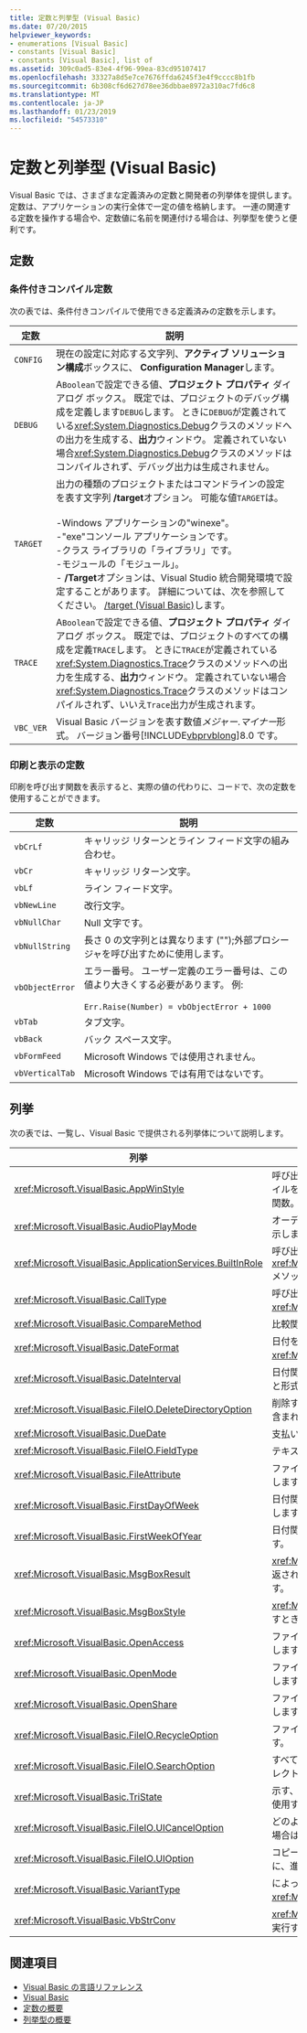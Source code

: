 ```yaml
---
title: 定数と列挙型 (Visual Basic)
ms.date: 07/20/2015
helpviewer_keywords:
- enumerations [Visual Basic]
- constants [Visual Basic]
- constants [Visual Basic], list of
ms.assetid: 309c0ad5-83e4-4f96-99ea-83cd95107417
ms.openlocfilehash: 33327a8d5e7ce7676ffda6245f3e4f9cccc8b1fb
ms.sourcegitcommit: 6b308cf6d627d78ee36dbbae8972a310ac7fd6c8
ms.translationtype: MT
ms.contentlocale: ja-JP
ms.lasthandoff: 01/23/2019
ms.locfileid: "54573310"
---
```

# <a name="constants-and-enumerations-visual-basic"></a>定数と列挙型 (Visual Basic)
Visual Basic では、さまざまな定義済みの定数と開発者の列挙体を提供します。 定数は、アプリケーションの実行全体で一定の値を格納します。 一連の関連する定数を操作する場合や、定数値に名前を関連付ける場合は、列挙型を使うと便利です。  
  
## <a name="constants"></a>定数  
  
### <a name="conditional-compilation-constants"></a>条件付きコンパイル定数  
 次の表では、条件付きコンパイルで使用できる定義済みの定数を示します。  
  
|**定数**|**説明**|  
|---|---|  
|`CONFIG`|現在の設定に対応する文字列、**アクティブ ソリューション構成**ボックスに、 **Configuration Manager**します。|  
|`DEBUG`|A`Boolean`で設定できる値、**プロジェクト プロパティ** ダイアログ ボックス。 既定では、プロジェクトのデバッグ構成を定義します`DEBUG`します。 ときに`DEBUG`が定義されている<xref:System.Diagnostics.Debug>クラスのメソッドへの出力を生成する、**出力**ウィンドウ。 定義されていない場合<xref:System.Diagnostics.Debug>クラスのメソッドはコンパイルされず、デバッグ出力は生成されません。|  
|`TARGET`|出力の種類のプロジェクトまたはコマンドラインの設定を表す文字列 **/target**オプション。 可能な値`TARGET`は。<br /><br /> -Windows アプリケーションの"winexe"。<br />-"exe"コンソール アプリケーションです。<br />-クラス ライブラリの「ライブラリ」です。<br />-モジュールの「モジュール」。<br />- **/Target**オプションは、Visual Studio 統合開発環境で設定することがあります。 詳細については、次を参照してください。 [/target (Visual Basic)](../../visual-basic/reference/command-line-compiler/target.md)します。|  
|`TRACE`|A`Boolean`で設定できる値、**プロジェクト プロパティ** ダイアログ ボックス。 既定では、プロジェクトのすべての構成を定義`TRACE`します。 ときに`TRACE`が定義されている<xref:System.Diagnostics.Trace>クラスのメソッドへの出力を生成する、**出力**ウィンドウ。 定義されていない場合<xref:System.Diagnostics.Trace>クラスのメソッドはコンパイルされず、いいえ`Trace`出力が生成されます。|  
|`VBC_VER`|Visual Basic バージョンを表す数値*メジャー*.*マイナー*形式。 バージョン番号[!INCLUDE[vbprvblong](~/includes/vbprvblong-md.md)]8.0 です。|  
  
### <a name="print-and-display-constants"></a>印刷と表示の定数  
 印刷を呼び出す関数を表示すると、実際の値の代わりに、コードで、次の定数を使用することができます。  
  
|**定数**|**説明**|  
|---|---|  
|`vbCrLf`|キャリッジ リターンとライン フィード文字の組み合わせ。|  
|`vbCr`|キャリッジ リターン文字。|  
|`vbLf`|ライン フィード文字。|  
|`vbNewLine`|改行文字。|  
|`vbNullChar`|Null 文字です。|  
|`vbNullString`|長さ 0 の文字列とは異なります ("");外部プロシージャを呼び出すために使用します。|  
|`vbObjectError`|エラー番号。 ユーザー定義のエラー番号は、この値より大きくする必要があります。 例:<br /><br /> `Err.Raise(Number) = vbObjectError + 1000`|  
|`vbTab`|タブ文字。|  
|`vbBack`|バック スペース文字。|  
|`vbFormFeed`|Microsoft Windows では使用されません。|  
|`vbVerticalTab`|Microsoft Windows では有用ではないです。|  
  
## <a name="enumerations"></a>列挙  
 次の表では、一覧し、Visual Basic で提供される列挙体について説明します。  
  
|列挙|説明|  
|---|---|  
|<xref:Microsoft.VisualBasic.AppWinStyle>|呼び出すときに呼び出されるプログラムを使用するウィンドウ スタイルを示します、<xref:Microsoft.VisualBasic.Interaction.Shell%2A>関数。|  
|<xref:Microsoft.VisualBasic.AudioPlayMode>|オーディオのメソッドを呼び出すときにサウンドを再生する方法を示します。|  
|<xref:Microsoft.VisualBasic.ApplicationServices.BuiltInRole>|呼び出すときに確認するロールの種類を示す、<xref:Microsoft.VisualBasic.ApplicationServices.User.IsInRole%2A>メソッド。|  
|<xref:Microsoft.VisualBasic.CallType>|呼び出すときに呼び出されるプロシージャの型を示す、<xref:Microsoft.VisualBasic.Interaction.CallByName%2A>関数。|  
|<xref:Microsoft.VisualBasic.CompareMethod>|比較関数を呼び出すときに、文字列を比較する方法を示します。|  
|<xref:Microsoft.VisualBasic.DateFormat>|日付を表示する方法を示すを呼び出すときに、<xref:Microsoft.VisualBasic.Strings.FormatDateTime%2A>関数。|  
|<xref:Microsoft.VisualBasic.DateInterval>|日付関連の関数を呼び出すときに使用する、日付の間隔の決定方法と形式の設定方法を示します。|  
|<xref:Microsoft.VisualBasic.FileIO.DeleteDirectoryOption>|削除するのにはディレクトリには、ファイルまたはディレクトリが含まれている場合に実行する内容を指定します。|  
|<xref:Microsoft.VisualBasic.DueDate>|支払い期日を示します財務メソッドを呼び出すとき。|  
|<xref:Microsoft.VisualBasic.FileIO.FieldType>|テキスト フィールドを区切るかどうか、または固定幅を示します。|  
|<xref:Microsoft.VisualBasic.FileAttribute>|ファイル アクセス関数を呼び出すときに使用するファイル属性を示します。|  
|<xref:Microsoft.VisualBasic.FirstDayOfWeek>|日付関連の関数を呼び出すときに使用する、1 週間の最初の日を示します。|  
|<xref:Microsoft.VisualBasic.FirstWeekOfYear>|日付関連の関数を呼び出すときに使用する年の最初の週を示します。|  
|<xref:Microsoft.VisualBasic.MsgBoxResult>|<xref:Microsoft.VisualBasic.Interaction.MsgBox%2A> 関数によって返され、メッセージ ボックスのどのボタンが押されたかを示します。|  
|<xref:Microsoft.VisualBasic.MsgBoxStyle>|<xref:Microsoft.VisualBasic.Interaction.MsgBox%2A> 関数を呼び出すときに表示するボタンを示します。|  
|<xref:Microsoft.VisualBasic.OpenAccess>|ファイル アクセス関数を呼び出すときに、ファイルを開く方法を示します。|  
|<xref:Microsoft.VisualBasic.OpenMode>|ファイル アクセス関数を呼び出すときに、ファイルを開く方法を示します。|  
|<xref:Microsoft.VisualBasic.OpenShare>|ファイル アクセス関数を呼び出すときに、ファイルを開く方法を示します。|  
|<xref:Microsoft.VisualBasic.FileIO.RecycleOption>|ファイルを完全に削除またはごみ箱に移動するかどうかを指定します。|  
|<xref:Microsoft.VisualBasic.FileIO.SearchOption>|すべてを検索するかどうかを指定しますまたは最上位レベルのディレクトリだけです。|  
|<xref:Microsoft.VisualBasic.TriState>|示す、`Boolean`値または数値書式指定関数を呼び出すときに、既定を使用する必要がありますか。|  
|<xref:Microsoft.VisualBasic.FileIO.UICancelOption>|どのような必要がありますを指定します、ユーザーがクリックした場合は、実行**キャンセル**操作中にします。|  
|<xref:Microsoft.VisualBasic.FileIO.UIOption>|コピー、削除、またはファイルまたはディレクトリを移動するときに、進行状況ダイアログを表示するかどうかを指定します。|  
|<xref:Microsoft.VisualBasic.VariantType>|によって返されるバリアント オブジェクトの型を示す、<xref:Microsoft.VisualBasic.Information.VarType%2A>関数。|  
|<xref:Microsoft.VisualBasic.VbStrConv>|<xref:Microsoft.VisualBasic.Strings.StrConv%2A> 関数の呼び出しで実行する変換の種類を示します。|  
  
## <a name="see-also"></a>関連項目
- [Visual Basic の言語リファレンス](../../visual-basic/language-reference/index.md)
- [Visual Basic](../../visual-basic/index.md)
- [定数の概要](../../visual-basic/programming-guide/language-features/constants-enums/constants-overview.md)
- [列挙型の概要](../../visual-basic/programming-guide/language-features/constants-enums/enumerations-overview.md)
